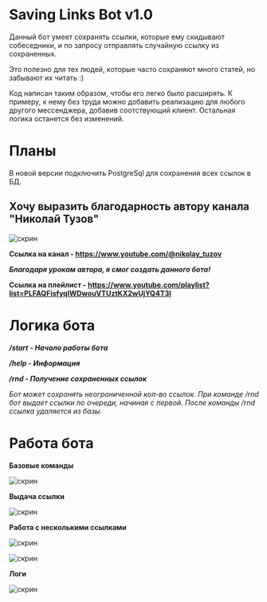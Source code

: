 # Saving Links Bot v1.0

Данный бот умеет сохранять ссылки, которые ему скидывают собеседники, и по запросу отправлять
случайную ссылку из сохраненных.

Это полезно для тех людей, которые часто сохраняют много статей, но забывают их читать :)

Код написан таким образом, чтобы его легко было расширять. К примеру, к нему без труда можно
добавить реализацию для любого другого мессенджера, добавив соотствующий клиент. Остальная логика
останется без изменений.

# Планы

В новой версии подключить PostgreSql для сохранения всех ссылок в БД.

## Хочу выразить благодарность автору канала "Николай Тузов"

 
   ![скрин](screenshot/Screen_Nikolay.png)


**Ссылка на канал - https://www.youtube.com/@nikolay_tuzov**

***Благодаря урокам автора, я смог создать данного бота!***

**Ссылка на плейлист - https://www.youtube.com/playlist?list=PLFAQFisfyqlWDwouVTUztKX2wUjYQ4T3l**

# Логика бота

***/start - Начало работы бота***

***/help - Информация***

***/rnd - Получение сохраненных ссылок***

*Бот может сохранять неограниченной кол-во ссылок. При команде /rnd бот выдает ссылки по очереди, начиная с первой. После команды /rnd ссылка удаляется из базы.*

# Работа бота

**Базовые команды**
 
   ![скрин](screenshot/Screen_1.png)
 
**Выдача ссылки**

   ![скрин](screenshot/Screen_2.png)

**Работа с несколькими ссылками**
 
   ![скрин](screenshot/Screen_3.png)
 
   ![скрин](screenshot/Screen_4.png)

**Логи**
 
   ![скрин](screenshot/Screen_5.png)

